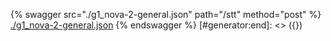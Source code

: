 [#generator:start]: <> ({ "template": "openapi" })
{% swagger src="./g1_nova-2-general.json" path="/stt" method="post" %}
[./g1_nova-2-general.json](./g1_nova-2-general.json)
{% endswagger %}
[#generator:end]: <> ({})